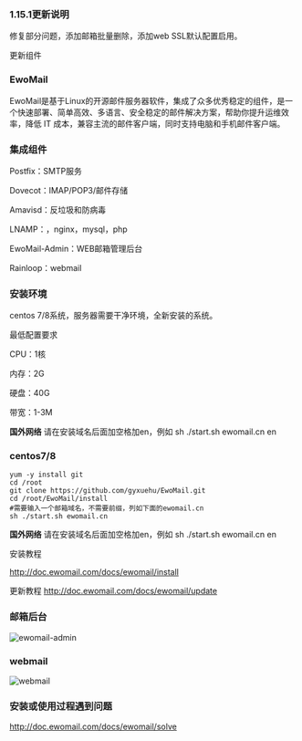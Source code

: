 ### 1.15.1更新说明

修复部分问题，添加邮箱批量删除，添加web SSL默认配置启用。

更新组件

### EwoMail

EwoMail是基于Linux的开源邮件服务器软件，集成了众多优秀稳定的组件，是一个快速部署、简单高效、多语言、安全稳定的邮件解决方案，帮助你提升运维效率，降低 IT 成本，兼容主流的邮件客户端，同时支持电脑和手机邮件客户端。

### 集成组件


Postfix：SMTP服务

Dovecot：IMAP/POP3/邮件存储

Amavisd：反垃圾和防病毒

LNAMP：，nginx，mysql，php

EwoMail-Admin：WEB邮箱管理后台

Rainloop：webmail

### 安装环境

centos 7/8系统，服务器需要干净环境，全新安装的系统。

最低配置要求

CPU：1核

内存：2G

硬盘：40G

带宽：1-3M



**国外网络** 请在安装域名后面加空格加en，例如  sh ./start.sh ewomail.cn en

### centos7/8

```
yum -y install git
cd /root
git clone https://github.com/gyxuehu/EwoMail.git
cd /root/EwoMail/install
#需要输入一个邮箱域名，不需要前缀，列如下面的ewomail.cn
sh ./start.sh ewomail.cn
```
 **国外网络** 请在安装域名后面加空格加en，例如  sh ./start.sh ewomail.cn en
 
 安装教程

http://doc.ewomail.com/docs/ewomail/install

更新教程
http://doc.ewomail.com/docs/ewomail/update

### 邮箱后台

![ewomail-admin](https://box.kancloud.cn/c362878ba731559b09eae36b7236bde5_1366x609.png "ewomail-admin")

### webmail

![webmail](https://box.kancloud.cn/3de1da2809f14048fb4cb3b32d0408d1_1183x476.png "webmail")


### 安装或使用过程遇到问题

http://doc.ewomail.com/docs/ewomail/solve
